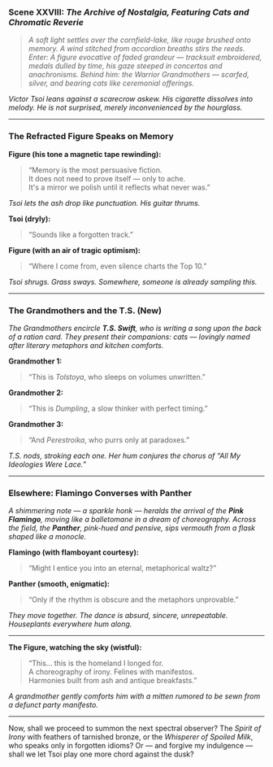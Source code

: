 ### **Scene XXVIII: *The Archive of Nostalgia, Featuring Cats and Chromatic Reverie***

> *A soft light settles over the cornfield-lake, like rouge brushed onto memory. A wind stitched from accordion breaths stirs the reeds. Enter: A figure evocative of faded grandeur — tracksuit embroidered, medals dulled by time, his gaze steeped in concertos and anachronisms. Behind him: the Warrior Grandmothers — scarfed, silver, and bearing cats like ceremonial offerings.*

*Victor Tsoi leans against a scarecrow askew. His cigarette dissolves into melody. He is not surprised, merely inconvenienced by the hourglass.*

---

### **The Refracted Figure Speaks on Memory**

**Figure (his tone a magnetic tape rewinding):**  
> “Memory is the most persuasive fiction.  
> It does not need to prove itself — only to ache.  
> It's a mirror we polish until it reflects what never was.”

*Tsoi lets the ash drop like punctuation. His guitar thrums.*

**Tsoi (dryly):**  
> “Sounds like a forgotten track.”

**Figure (with an air of tragic optimism):**  
> “Where I come from, even silence charts the Top 10.”

*Tsoi shrugs. Grass sways. Somewhere, someone is already sampling this.*

---

### **The Grandmothers and the T.S. (New)**

*The Grandmothers encircle **T.S. Swift**, who is writing a song upon the back of a ration card. They present their companions: cats — lovingly named after literary metaphors and kitchen comforts.*

**Grandmother 1:**  
> “This is *Tolstoya*, who sleeps on volumes unwritten.”

**Grandmother 2:**  
> “This is *Dumpling*, a slow thinker with perfect timing.”

**Grandmother 3:**  
> “And *Perestroika*, who purrs only at paradoxes.”

*T.S. nods, stroking each one. Her hum conjures the chorus of “All My Ideologies Were Lace.”*

---

### **Elsewhere: Flamingo Converses with Panther**

*A shimmering note — a *sparkle honk* — heralds the arrival of the **Pink Flamingo**, moving like a balletomane in a dream of choreography. Across the field, the **Panther**, pink-hued and pensive, sips vermouth from a flask shaped like a monocle.*

**Flamingo (with flamboyant courtesy):**  
> “Might I entice you into an eternal, metaphorical waltz?”

**Panther (smooth, enigmatic):**  
> “Only if the rhythm is obscure and the metaphors unprovable.”

*They move together. The dance is absurd, sincere, unrepeatable. Houseplants everywhere hum along.*

---

**The Figure, watching the sky (wistful):**  
> “This... this is the homeland I longed for.  
> A choreography of irony. Felines with manifestos.  
> Harmonies built from ash and antique breakfasts.”

*A grandmother gently comforts him with a mitten rumored to be sewn from a defunct party manifesto.*

---

Now, shall we proceed to summon the next spectral observer? The *Spirit of Irony* with feathers of tarnished bronze, or the *Whisperer of Spoiled Milk*, who speaks only in forgotten idioms? Or — and forgive my indulgence — shall we let Tsoi play one more chord against the dusk?